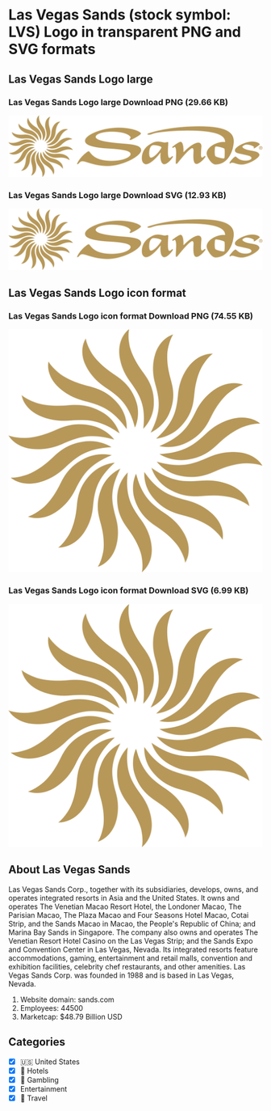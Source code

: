 # Las Vegas Sands (stock symbol: LVS) Logo in transparent PNG and SVG formats

## Las Vegas Sands Logo large

### Las Vegas Sands Logo large Download PNG (29.66 KB)

![Las Vegas Sands Logo large Download PNG (29.66 KB)](/img/orig/LVS_BIG-6716be4c.png)

### Las Vegas Sands Logo large Download SVG (12.93 KB)

![Las Vegas Sands Logo large Download SVG (12.93 KB)](/img/orig/LVS_BIG-3c200b4e.svg)

## Las Vegas Sands Logo icon format

### Las Vegas Sands Logo icon format Download PNG (74.55 KB)

![Las Vegas Sands Logo icon format Download PNG (74.55 KB)](/img/orig/LVS-a75ed80a.png)

### Las Vegas Sands Logo icon format Download SVG (6.99 KB)

![Las Vegas Sands Logo icon format Download SVG (6.99 KB)](/img/orig/LVS-f79fe5dd.svg)

## About Las Vegas Sands

Las Vegas Sands Corp., together with its subsidiaries, develops, owns, and operates integrated resorts in Asia and the United States. It owns and operates The Venetian Macao Resort Hotel, the Londoner Macao, The Parisian Macao, The Plaza Macao and Four Seasons Hotel Macao, Cotai Strip, and the Sands Macao in Macao, the People's Republic of China; and Marina Bay Sands in Singapore. The company also owns and operates The Venetian Resort Hotel Casino on the Las Vegas Strip; and the Sands Expo and Convention Center in Las Vegas, Nevada. Its integrated resorts feature accommodations, gaming, entertainment and retail malls, convention and exhibition facilities, celebrity chef restaurants, and other amenities. Las Vegas Sands Corp. was founded in 1988 and is based in Las Vegas, Nevada.

1. Website domain: sands.com
2. Employees: 44500
3. Marketcap: $48.79 Billion USD


## Categories
- [x] 🇺🇸 United States
- [x] 🏨 Hotels
- [x] 🎰 Gambling
- [x] Entertainment
- [x] 🌴 Travel
